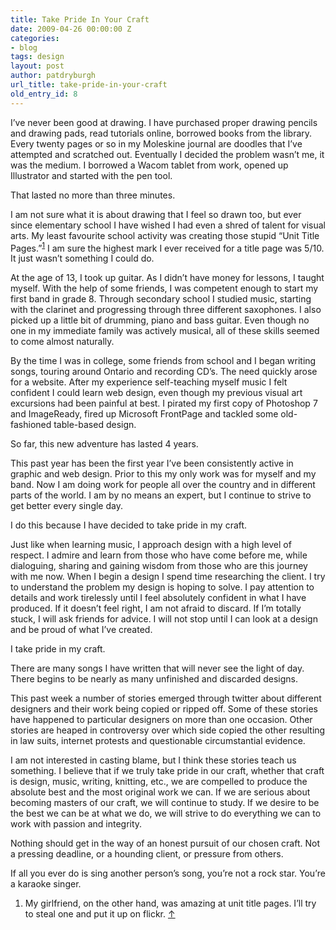 ```yaml
---
title: Take Pride In Your Craft
date: 2009-04-26 00:00:00 Z
categories:
- blog
tags: design
layout: post
author: patdryburgh
url_title: take-pride-in-your-craft
old_entry_id: 8
---
```


<p>I&#8217;ve never been good at drawing. I have purchased proper drawing pencils and drawing pads, read tutorials online, borrowed books from the library. Every twenty pages or so in my Moleskine journal are doodles that I&#8217;ve attempted and scratched out. Eventually I decided the problem wasn&#8217;t me, it was the medium. I borrowed a Wacom tablet from work, opened up Illustrator and started with the pen&nbsp;tool. </p>

<p>That lasted no more than three&nbsp;minutes. </p>

<p>I am not sure what it is about drawing that I feel so drawn too, but ever since elementary school I have wished I had even a shred of talent for visual arts. My least favourite school activity was creating those stupid &#8220;Unit Title Pages.&#8221;<sup><a href="#f75178" id="fn1" title="see footnote 1">1</a></sup> I am sure the highest mark I ever received for a title page was 5/10. It just wasn&#8217;t something I could&nbsp;do. </p>

<p>At the age of 13, I took up guitar. As I didn&#8217;t have money for lessons, I taught myself. With the help of some friends, I was competent enough to start my first band in grade 8. Through secondary school I studied music, starting with the clarinet and progressing through three different saxophones. I also picked up a little bit of drumming, piano and bass guitar. Even though no one in my immediate family was actively musical, all of these skills seemed to come almost&nbsp;naturally. </p>

<p>By the time I was in college, some friends from school and I began writing songs, touring around Ontario and recording CD&#8217;s. The need quickly arose for a website. After my experience self-teaching myself music I felt confident I could learn web design, even though my previous visual art excursions had been painful at best. I pirated my first copy of Photoshop 7 and ImageReady, fired up Microsoft FrontPage and tackled some old-fashioned table-based&nbsp;design. </p>

<p>So far, this new adventure has lasted 4&nbsp;years.</p>

<p>This past year has been the first year I&#8217;ve been consistently active in graphic and web design. Prior to this my only work was for myself and my band. Now I am doing work for people all over the country and in different parts of the world. I am by no means an expert, but I continue to strive to get better every single&nbsp;day. </p>

<p>I do this because I have decided to take pride in my&nbsp;craft. </p>

<p>Just like when learning music, I approach design with a high level of respect. I admire and learn from those who have come before me, while dialoguing, sharing and gaining wisdom from those who are this journey with me now. When I begin a design I spend time researching the client. I try to understand the problem my design is hoping to solve. I pay attention to details and work tirelessly until I feel absolutely confident in what I have produced. If it doesn&#8217;t feel right, I am not afraid to discard. If I&#8217;m totally stuck, I will ask friends for advice. I will not stop until I can look at a design and be proud of what I&#8217;ve&nbsp;created. </p>

<p>I take pride in my&nbsp;craft. </p>

<p>There are many songs I have written that will never see the light of day. There begins to be nearly as many unfinished and discarded&nbsp;designs.</p>

<p>This past week a number of stories emerged through twitter about different designers and their work being copied or ripped off. Some of these stories have happened to particular designers on more than one occasion. Other stories are heaped in controversy over which side copied the other resulting in law suits, internet protests and questionable circumstantial&nbsp;evidence.</p>

<p>I am not interested in casting blame, but I think these stories teach us something. I believe that if we truly take pride in our craft, whether that craft is design, music, writing, knitting, etc., we are compelled to produce the absolute best and the most original work we can. If we are serious about becoming masters of our craft, we will continue to study. If we desire to be the best we can be at what we do, we will strive to do everything we can to work with passion and&nbsp;integrity. </p>

<p>Nothing should get in the way of an honest pursuit of our chosen craft. Not a pressing deadline, or a hounding client, or pressure from&nbsp;others. </p>

<p>If all you ever do is sing another person&#8217;s song, you&#8217;re not a rock star. You&#8217;re a karaoke&nbsp;singer.</p>

<div id="footnote">
    <ol>
        <li id="f75178">My girlfriend, on the other hand, was amazing at unit title pages. I&#8217;ll try to steal one and put it up on flickr.&nbsp;<a href="#fn1" title="return to article">↑</a></li>
    </ol>
</div>